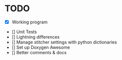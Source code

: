 # TODO

+ [X] Working program
+ [] Unit Tests
+ [] Lightning differences
+ [] Manage stitcher settings with python dictionaries
+ [] Set up Doxygen Awesome
+ [] Better comments & docs
